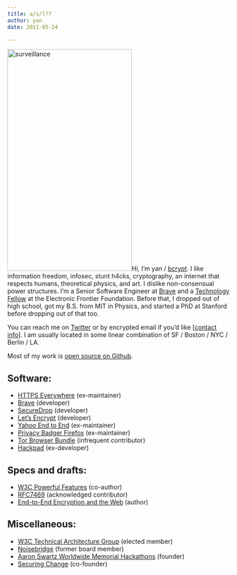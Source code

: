 ```yaml
---
title: a/s/l??
author: yan
date: 2011-05-24

---
```

[<img class="wp-image-592 alignright" src="https://zyan.scripts.mit.edu/blog/wp-content/uploads/2013/05/surveillance-576x1024.jpg" alt="surveillance" width="282" height="502" srcset="https://zyan.scripts.mit.edu/blog/wp-content/uploads/2013/05/surveillance-576x1024.jpg 576w, https://zyan.scripts.mit.edu/blog/wp-content/uploads/2013/05/surveillance-169x300.jpg 169w, https://zyan.scripts.mit.edu/blog/wp-content/uploads/2013/05/surveillance.jpg 585w" sizes="(max-width: 282px) 100vw, 282px" />][1]Hi, I&#8217;m yan / [bcrypt][2]. I like information freedom, infosec, stunt h4cks, cryptography, an internet that respects humans, theoretical physics, and art. I dislike non-consensual power structures. I&#8217;m a Senior Software Engineer at [Brave][3] and a [Technology Fellow][4] at the Electronic Frontier Foundation. Before that, I dropped out of high school, got my B.S. from MIT in Physics, and started a PhD at Stanford before dropping out of that too.

You can reach me on [Twitter][2] or by encrypted email if you&#8217;d like [[contact info][5]]. I am usually located in some linear combination of SF / Boston / NYC / Berlin / LA.

Most of my work is <a href="https://github.com/diracdeltas" target="_blank">open source on Github</a>.

## Software:
  <ul>
    <li>
      <a href="https://eff.org/https-everywhere">HTTPS Everywhere</a> (ex-maintainer)
    </li>
    <li>
      <a href="https://github.com/brave/browser-laptop">Brave</a> (developer)
    </li>
    <li>
      <a href="https://pressfreedomfoundation.org/securedrop">SecureDrop</a> (developer)
    </li>
    <li>
      <a href="https://letsencrypt.org/" target="_blank">Let’s Encrypt</a> (developer)
    </li>
    <li>
      <a href="https://github.com/yahoo/end-to-end" target="_blank">Yahoo End to End</a> (ex-maintainer)
    </li>
    <li>
      <a href="https://github.com/efforg/privacybadgerfirefox">Privacy Badger Firefox</a> (ex-maintainer)
    </li>
    <li>
      <a href="https://torproject.org/">Tor Browser Bundle</a> (infrequent contributor)
    </li>
    <li>
      <a href="https://hackpad.com/">Hackpad</a> (ex-developer)
    </li>
  </ul>

## Specs and drafts:
  <ul>
    <li>
      <a href="http://www.w3.org/TR/powerful-features/">W3C Powerful Features</a> (co-author)
    </li>
    <li>
      <a href="https://tools.ietf.org/html/rfc7469">RFC7469</a> (acknowledged contributor)
    </li>
    <li>
      <a href="http://www.w3.org/2001/tag/doc/encryption-finding/">End-to-End Encryption and the Web</a> (author)
    </li>
  </ul>

## Miscellaneous:
  <ul>
    <li>
      <a href="http://www.w3.org/2001/tag/">W3C Technical Architecture Group</a> (elected member)
    </li>
    <li>
      <a href="https://noisebridge.net/">Noisebridge</a> (former board member)
    </li>
    <li>
      <a href="http://aaronswartzhackathon.org/">Aaron Swartz Worldwide Memorial Hackathons</a> (founder)
    </li>
    <li>
      <a href="https://securingchange.org/">Securing Change</a> (co-founder)
    </li>
  </ul>

 [1]: https://zyan.scripts.mit.edu/blog/wp-content/uploads/2013/05/surveillance.jpg
 [2]: https://twitter.com/bcrypt
 [3]: https://brave.com
 [4]: https://www.eff.org/about/staff/yan-zhu-0
 [5]: http://web.mit.edu/zyan/www/zyan.txt
